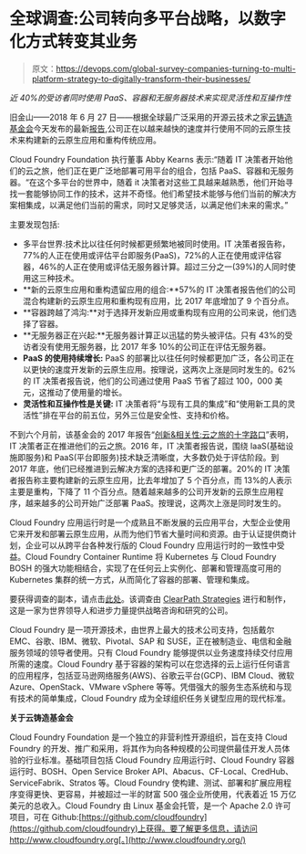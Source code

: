 # 全球调查:公司转向多平台战略，以数字化方式转变其业务

> 原文：<https://devops.com/global-survey-companies-turning-to-multi-platform-strategy-to-digitally-transform-their-businesses/>

*近 40%的受访者同时使用 PaaS、容器和无服务器技术来实现灵活性和互操作性*

旧金山——2018 年 6 月 27 日——根据全球最广泛采用的开源云技术之家[云铸造基金会](http://www.cloudfoundry.org/)今天发布的最新[报告](https://www.cloudfoundry.org/multi-platform-trend-report-2018),公司正在以越来越快的速度并行使用不同的云原生技术来构建新的云原生应用和重构传统应用。

Cloud Foundry Foundation 执行董事 Abby Kearns 表示:“随着 IT 决策者开始他们的云之旅，他们正在更广泛地部署可用平台的组合，包括 PaaS、容器和无服务器。“在这个多平台的世界中，随着 it 决策者对这些工具越来越熟悉，他们开始寻找一套能够协同工作的技术，这并不奇怪。他们希望技术能够与他们当前的解决方案相集成，以满足他们当前的需求，同时又足够灵活，以满足他们未来的需求。”

主要发现包括:

*   多平台世界:技术比以往任何时候都更频繁地被同时使用。IT 决策者报告称，77%的人正在使用或评估平台即服务(PaaS)，72%的人正在使用或评估容器，46%的人正在使用或评估无服务器计算。超过三分之一(39%)的人同时使用这三种技术。
*   **新的云原生应用和重构遗留应用的组合:**57%的 IT 决策者报告他们的公司混合构建新的云原生应用和重构现有应用，比 2017 年底增加了 9 个百分点。
*   **容器跨越了鸿沟:**对于选择开发新应用或重构现有应用的公司来说，他们选择了容器。
*   **无服务器正在兴起:**无服务器计算正以迅猛的势头被评估。只有 43%的受访者没有使用无服务器，比 2017 年多 10%的公司正在评估无服务器。
*   **PaaS 的使用持续增长:** PaaS 的部署比以往任何时候都更加广泛，各公司正在以更快的速度开发新的云原生应用。按理说，这两次上涨是同时发生的。62%的 IT 决策者报告说，他们的公司通过使用 PaaS 节省了超过 100，000 美元，这推动了使用量的增长。
*   **灵活性和互操作性是关键:** IT 决策者将“与现有工具的集成”和“使用新工具的灵活性”排在平台的前五位，另外三位是安全性、支持和价格。

不到六个月前，该基金会的 2017 年报告“[创新&相关性:云之旅的十字路口](https://www.cloudfoundry.org/cloud-journey-report/)”表明，IT 决策者正在推进他们的云之旅。2016 年，IT 决策者报告说，围绕 IaaS(基础设施即服务)和 PaaS(平台即服务)技术缺乏清晰度，大多数仍处于评估阶段。到 2017 年底，他们已经推进到云解决方案的选择和更广泛的部署。20%的 IT 决策者报告称主要构建新的云原生应用，比去年增加了 5 个百分点，而 13%的人表示主要是重构，下降了 11 个百分点。随着越来越多的公司开发新的云原生应用程序，越来越多的公司开始广泛部署 PaaS。按理说，这两次上涨是同时发生的。

Cloud Foundry 应用运行时是一个成熟且不断发展的云应用平台，大型企业使用它来开发和部署云原生应用，从而为他们节省大量时间和资源。由于认证提供商计划，企业可以从跨平台各种发行版的 Cloud Foundry 应用运行时的一致性中受益。Cloud Foundry Container Runtime 将 Kubernetes 与 Cloud Foundry BOSH 的强大功能相结合，实现了在任何云上实例化、部署和管理高度可用的 Kubernetes 集群的统一方式，从而简化了容器的部署、管理和集成。

要获得调查的副本，请点击[此处](https://www.cloudfoundry.org/multi-platform-trend-report-2018)。该调查由 [ClearPath Strategies](http://www.clearpath-strategies.com/) 进行和制作，这是一家为世界领导人和进步力量提供战略咨询和研究的公司。

Cloud Foundry 是一项开源技术，由世界上最大的技术公司支持，包括戴尔 EMC、谷歌、IBM、微软、Pivotal、SAP 和 SUSE，正在被制造业、电信和金融服务领域的领导者使用。只有 Cloud Foundry 能够提供以业务速度持续交付应用所需的速度。Cloud Foundry 基于容器的架构可以在您选择的云上运行任何语言的应用程序，包括亚马逊网络服务(AWS)、谷歌云平台(GCP)、IBM Cloud、微软 Azure、OpenStack、VMware vSphere 等等。凭借强大的服务生态系统和与现有技术的简单集成，Cloud Foundry 成为全球组织任务关键型应用的现代标准。

**关于云铸造基金会**

Cloud Foundry Foundation 是一个独立的非营利性开源组织，旨在支持 Cloud Foundry 的开发、推广和采用，将其作为向各种规模的公司提供最佳开发人员体验的行业标准。基础项目包括 Cloud Foundry 应用运行时、Cloud Foundry 容器运行时、BOSH、Open Service Broker API、Abacus、CF-Local、CredHub、ServiceFabrik、Stratos 等。Cloud Foundry 使构建、测试、部署和扩展应用程序变得更快、更容易，并被超过一半的财富 500 强企业所使用，代表着近 15 万亿美元的总收入。Cloud Foundry 由 Linux 基金会托管，是一个 Apache 2.0 许可项目，可在 Github:[https://github.com/cloudfoundry](https://github.com/cloudfoundry)上获得。要了解更多信息，请访问 http://www.cloudfoundry.org[。](http://www.cloudfoundry.org/)

###
